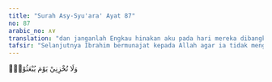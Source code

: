 ```yaml
---
title: "Surah Asy-Syu'ara' Ayat 87"
no: 87
arabic_no: ٨٧
translation: "dan janganlah Engkau hinakan aku pada hari mereka dibangkitkan,"
tafsir: "Selanjutnya Ibrahim bermunajat kepada Allah agar ia tidak mengalami penghinaan di hari Kiamat kelak. Ini memberi kesan betapa rendah hatinya seorang nabi, sekalipun ia telah memperoleh derajat yang begitu tinggi di sisi Allah, namun ia masih bermohon agar tidak dihinakan pada hari Kiamat. Ibrahim mengadu kepada Tuhan seraya berkata, \"Wahai Tuhan, bukankah engkau telah menjanjikan bahwa aku tidak akan dihinakan di hari Kiamat. Manakah penghinaan yang lebih berat lagi rasanya bagiku daripada penghinaan bertemu dengan bapakku dalam keadaan begini?\" Allah merespon doanya dengan berfirman, \"Hai Ibrahim, sesungguhnya aku haramkan surga bagi orang-orang kafir.\""
---
```

وَلَا تُخْزِنِيْ يَوْمَ يُبْعَثُوْنَۙ